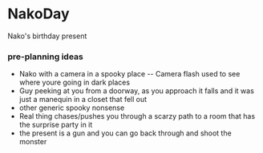# NakoDay
Nako's birthday present

### pre-planning ideas
- Nako with a camera in a spooky place
-- Camera flash used to see where youre going in dark places
- Guy peeking at you from a doorway, as you approach it falls and it was just a manequin in a closet that fell out
- other generic spooky nonsense
- Real thing chases/pushes you through a scarzy path to a room that has the surprise party in it
- the present is a gun and you can go back through and shoot the monster
